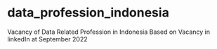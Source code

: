 # data_profession_indonesia
Vacancy of Data Related Profession in Indonesia
Based on Vacancy in linkedIn at September 2022
